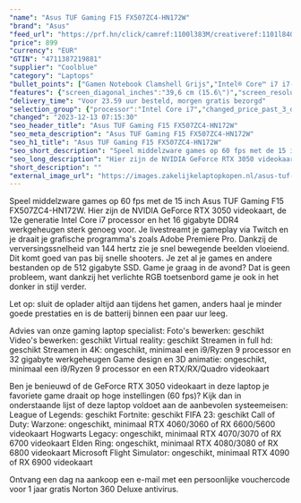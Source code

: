 ```yaml
---
"name": "Asus TUF Gaming F15 FX507ZC4-HN172W"
"brand": "Asus"
"feed_url": "https://prf.hn/click/camref:1100l383M/creativeref:1101l84031/destination:https%3A%2F%2Fwww.coolblue.nl%2Fproduct%2F930243"
"price": 899
"currency": "EUR"
"GTIN": "4711387219881"
"supplier": "Coolblue"
"category": "Laptops"
"bullet_points": ["Gamen Notebook Clamshell Grijs","Intel® Core™ i7 i7-12700H","39,6 cm (15.6\") Full HD 1920 x 1080 Pixels IPS Mat 16:9","16 GB DDR4-SDRAM 2300 MHz 2 x 8 GB","512 GB SSD","NVIDIA GeForce RTX 3050 4 GB NVIDIA G-SYNC Intel Iris Xe Graphics","Wi-Fi 6 (802.11ax) Ethernet LAN 10,100,1000 Mbit/s Bluetooth 5.2","Lithium-Ion (Li-Ion) 56 Wh 200 W","Windows 11 Home 64-bit"]
"features": {"screen_diagonal_inches":"39,6 cm (15.6\")","screen_resolution":"1920 x 1080 Pixels","processor_family":"Intel® Core™ i7","memory_size":"16 GB","memory_type":"DDR4-SDRAM","total_storage_space":"512 GB","graphics_card":"NVIDIA GeForce RTX 3050","graphics_memory_size":"4 GB","operating_system":"Windows 11 Home","battery_capacity":"56 Wh","width":"354 mm","depth":"251 mm","weight":"2,2 kg","purpose_laptop":"Gaming"}
"delivery_time": "Voor 23.59 uur besteld, morgen gratis bezorgd"
"selection_group": {"processor":"Intel Core i7","changed_price_past_3_days":false,"product_family":"TUF Gaming"}
"changed": "2023-12-13 07:15:30"
"seo_header_title": "Asus TUF Gaming F15 FX507ZC4-HN172W"
"seo_meta_description": "Asus TUF Gaming F15 FX507ZC4-HN172W"
"seo_h1_title": "Asus TUF Gaming F15 FX507ZC4-HN172W"
"seo_short_description": "Speel middelzware games op 60 fps met de 15 inch Asus TUF Gaming F15 FX507ZC4-HN172W."
"seo_long_description": "Hier zijn de NVIDIA GeForce RTX 3050 videokaart, de 12e generatie Intel Core i7 processor en het 16 gigabyte DDR4 werkgeheugen sterk genoeg voor. Je livestreamt je gameplay via Twitch en je draait je grafische programma's zoals Adobe Premiere Pro. Dankzij de verversingssnelheid van 144 hertz zie je snel bewegende beelden vloeiend. Dit komt goed van pas bij snelle shooters. Je zet al je games en andere bestanden op de 512 gigabyte SSD. Game je graag in de avond? Dat is geen probleem, want dankzij het verlichte RGB toetsenbord game je ook in het donker in stijl verder. \r\n\r\nLet op: sluit de oplader altijd aan tijdens het gamen, anders haal je minder goede prestaties en is de batterij binnen een paar uur leeg. \r\n\r\nAdvies van onze gaming laptop specialist:\r\nFoto's bewerken: geschikt\r\nVideo's bewerken: geschikt\r\nVirtual reality: geschikt\r\nStreamen in full hd: geschikt\r\nStreamen in 4K: ongeschikt, minimaal een i9/Ryzen 9 processor en 32 gigabyte werkgeheugen\r\nGame design en 3D animatie: ongeschikt, minimaal een i9/Ryzen 9 processor en een RTX/RX/Quadro videokaart\r\n\r\nBen je benieuwd of de GeForce RTX 3050 videokaart in deze laptop je favoriete game draait op hoge instellingen (60 fps)? Kijk dan in onderstaande lijst of deze laptop voldoet aan de aanbevolen systeemeisen:\r\nLeague of Legends: geschikt\r\nFortnite: geschikt\r\nFIFA 23: geschikt\r\nCall of Duty: Warzone: ongeschikt, minimaal RTX 4060/3060 of RX 6600/5600 videokaart\r\nHogwarts Legacy: ongeschikt, minimaal RTX 4070/3070 of RX 6700 videokaart\r\nElden Ring: ongeschikt, minimaal RTX 4080/3080 of RX 6800 videokaart\r\nMicrosoft Flight Simulator: ongeschikt, minimaal RTX 4090 of RX 6900 videokaart\r\n\r\nOntvang een dag na aankoop een e-mail met een persoonlijke vouchercode voor 1 jaar gratis Norton 360 Deluxe antivirus."
"short_description": ""
"external_image_url": "https://images.zakelijkelaptopkopen.nl/asus-tuf-gaming-f15-fx507zc4-hn172w.webp"
---
```


Speel middelzware games op 60 fps met de 15 inch Asus TUF Gaming F15 FX507ZC4-HN172W. Hier zijn de NVIDIA GeForce RTX 3050 videokaart, de 12e generatie Intel Core i7 processor en het 16 gigabyte DDR4 werkgeheugen sterk genoeg voor. Je livestreamt je gameplay via Twitch en je draait je grafische programma's zoals Adobe Premiere Pro. Dankzij de verversingssnelheid van 144 hertz zie je snel bewegende beelden vloeiend. Dit komt goed van pas bij snelle shooters. Je zet al je games en andere bestanden op de 512 gigabyte SSD. Game je graag in de avond? Dat is geen probleem, want dankzij het verlichte RGB toetsenbord game je ook in het donker in stijl verder.

Let op: sluit de oplader altijd aan tijdens het gamen, anders haal je minder goede prestaties en is de batterij binnen een paar uur leeg.

Advies van onze gaming laptop specialist:
Foto's bewerken: geschikt
Video's bewerken: geschikt
Virtual reality: geschikt
Streamen in full hd: geschikt
Streamen in 4K: ongeschikt, minimaal een i9/Ryzen 9 processor en 32 gigabyte werkgeheugen
Game design en 3D animatie: ongeschikt, minimaal een i9/Ryzen 9 processor en een RTX/RX/Quadro videokaart

Ben je benieuwd of de GeForce RTX 3050 videokaart in deze laptop je favoriete game draait op hoge instellingen (60 fps)? Kijk dan in onderstaande lijst of deze laptop voldoet aan de aanbevolen systeemeisen:
League of Legends: geschikt
Fortnite: geschikt
FIFA 23: geschikt
Call of Duty: Warzone: ongeschikt, minimaal RTX 4060/3060 of RX 6600/5600 videokaart
Hogwarts Legacy: ongeschikt, minimaal RTX 4070/3070 of RX 6700 videokaart
Elden Ring: ongeschikt, minimaal RTX 4080/3080 of RX 6800 videokaart
Microsoft Flight Simulator: ongeschikt, minimaal RTX 4090 of RX 6900 videokaart

Ontvang een dag na aankoop een e-mail met een persoonlijke vouchercode voor 1 jaar gratis Norton 360 Deluxe antivirus.